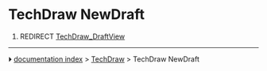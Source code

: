 # TechDraw NewDraft
1.  REDIRECT [TechDraw_DraftView](TechDraw_DraftView.md)



---
⏵ [documentation index](../README.md) > [TechDraw](TechDraw_Workbench.md) > TechDraw NewDraft
